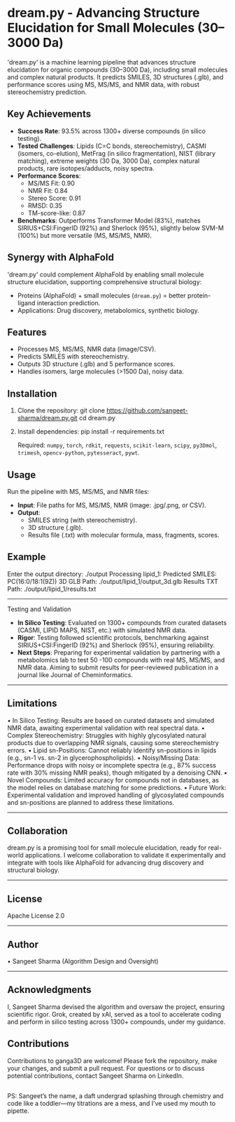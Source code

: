 
# dream.py - Advancing Structure Elucidation for Small Molecules (30–3000 Da)

'dream.py' is a machine learning pipeline that advances structure elucidation for organic compounds (30–3000 Da), including small molecules and complex natural products. It predicts SMILES, 3D structures (.glb), and performance scores using MS, MS/MS, and NMR data, with robust stereochemistry prediction.

## Key Achievements
- **Success Rate**: 93.5% across 1300+ diverse compounds (in silico testing).
- **Tested Challenges**: Lipids (C=C bonds, stereochemistry), CASMI (isomers, co-elution), MetFrag (in    silico fragmentation), NIST (library matching), extreme weights (30 Da, 3000 Da), complex natural       products, rare isotopes/adducts, noisy spectra.
- **Performance Scores**:
  - MS/MS Fit: 0.90
  - NMR Fit: 0.84
  - Stereo Score: 0.91
  - RMSD: 0.35
  - TM-score-like: 0.87
- **Benchmarks**: Outperforms Transformer Model (83%), matches SIRIUS+CSI:FingerID (92%) and Sherlock (95%), slightly below SVM-M (100%) but more versatile (MS, MS/MS, NMR).

## Synergy with AlphaFold
'dream.py' could complement AlphaFold by enabling small molecule structure elucidation, supporting comprehensive structural biology:
- Proteins (AlphaFold) + small molecules (`dream.py`) = better protein-ligand interaction prediction.
- Applications: Drug discovery, metabolomics, synthetic biology.

## Features
- Processes MS, MS/MS, NMR data (image/CSV).
- Predicts SMILES with stereochemistry.
- Outputs 3D structure (.glb) and 5 performance scores.
- Handles isomers, large molecules (>1500 Da), noisy data.

## Installation
1. Clone the repository:
   git clone https://github.com/sangeet-sharma/dream.py.git
   cd dream.py


2. Install dependencies:
   pip install -r requirements.txt

   Required: `numpy`, `torch`, `rdkit`, `requests`, `scikit-learn`, `scipy`, `py3Dmol`, `trimesh`, `opencv-python`, `pytesseract`, `pywt`.

## Usage
Run the pipeline with MS, MS/MS, and NMR files:
- **Input**: File paths for MS, MS/MS, NMR (image: .jpg/.png, or CSV).
- **Output**:
  - SMILES string (with stereochemistry).
  - 3D structure (.glb).
  - Results file (.txt) with molecular formula, mass, fragments, scores.

## Example
  Enter the output directory: ./output
  Processing lipid_1:
  Predicted SMILES: PC(16:0/18:1(9Z))
  3D GLB Path: ./output/lipid_1/output_3d.glb
  Results TXT Path: ./output/lipid_1/results.txt

---

Testing and Validation
  -	**In Silico Testing**: Evaluated on 1300+ compounds from curated datasets (CASMI, LIPID MAPS, NIST, etc.) with simulated NMR data.
  - **Rigor**: Testing followed scientific protocols, benchmarking against SIRIUS+CSI:FingerID (92%) and Sherlock (95%), ensuring reliability.
  -	**Next Steps**: Preparing for experimental validation by partnering with a metabolomics lab to test 50 -100 compounds with real MS, MS/MS, and NMR data. Aiming to submit results for     peer-reviewed publication in a journal like Journal of Cheminformatics.

---

## Limitations
    
  • In Silico Testing: Results are based on curated datasets and simulated NMR data, awaiting experimental validation with real spectral data.
  • Complex Stereochemistry: Struggles with highly glycosylated natural products due to overlapping NMR signals, causing some stereochemistry errors.
  • Lipid sn-Positions: Cannot reliably identify sn-positions in lipids (e.g., sn-1 vs. sn-2 in glycerophospholipids).
  • Noisy/Missing Data: Performance drops with noisy or incomplete spectra (e.g., 87% success rate with 30% missing NMR peaks), though mitigated by a denoising CNN.
  • Novel Compounds: Limited accuracy for compounds not in databases, as the model relies on database matching for some predictions.
  • Future Work: Experimental validation and improved handling of glycosylated compounds and sn-positions are planned to address these limitations.

---

## Collaboration
   dream.py is a promising tool for small molecule elucidation, ready for real-world applications. I welcome collaboration to validate it experimentally and integrate with tools like          AlphaFold for advancing drug discovery and structural biology.

---

## License
   Apache License 2.0 

---

## Author
   •	Sangeet Sharma (Algorithm Design and Oversight)

---

## Acknowledgments
   I, Sangeet Sharma devised the algorithm and oversaw the project, ensuring scientific rigor. Grok, created by xAI, served as a tool to accelerate coding and perform in silico testing       across 1300+ compounds, under my guidance.


##  Contributions
  Contributions to ganga3D are welcome! Please fork the repository, make your changes, and submit a pull request. For questions or to discuss potential contributions, contact Sangeet          Sharma on LinkedIn.

## 

PS: Sangeet’s the name, a daft undergrad splashing through chemistry and code like a toddler—my titrations are a mess, and I’ve used my mouth to pipette.
